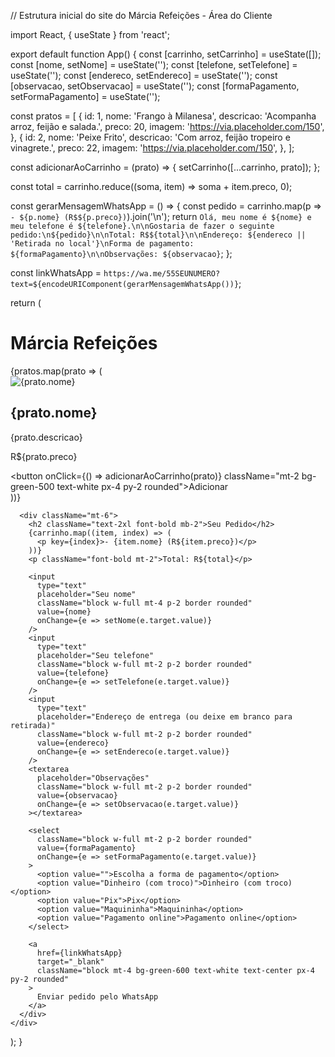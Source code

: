 // Estrutura inicial do site do Márcia Refeições - Área do Cliente

import React, { useState } from 'react';

export default function App() {
  const [carrinho, setCarrinho] = useState([]);
  const [nome, setNome] = useState('');
  const [telefone, setTelefone] = useState('');
  const [endereco, setEndereco] = useState('');
  const [observacao, setObservacao] = useState('');
  const [formaPagamento, setFormaPagamento] = useState('');

  const pratos = [
    {
      id: 1,
      nome: 'Frango à Milanesa',
      descricao: 'Acompanha arroz, feijão e salada.',
      preco: 20,
      imagem: 'https://via.placeholder.com/150',
    },
    {
      id: 2,
      nome: 'Peixe Frito',
      descricao: 'Com arroz, feijão tropeiro e vinagrete.',
      preco: 22,
      imagem: 'https://via.placeholder.com/150',
    },
  ];

  const adicionarAoCarrinho = (prato) => {
    setCarrinho([...carrinho, prato]);
  };

  const total = carrinho.reduce((soma, item) => soma + item.preco, 0);

  const gerarMensagemWhatsApp = () => {
    const pedido = carrinho.map(p => `- ${p.nome} (R$${p.preco})`).join('\n');
    return `Olá, meu nome é ${nome} e meu telefone é ${telefone}.\n\nGostaria de fazer o seguinte pedido:\n${pedido}\n\nTotal: R$${total}\n\nEndereço: ${endereco || 'Retirada no local'}\nForma de pagamento: ${formaPagamento}\n\nObservações: ${observacao}`;
  };

  const linkWhatsApp = `https://wa.me/55SEUNUMERO?text=${encodeURIComponent(gerarMensagemWhatsApp())}`;

  return (
    <div className="p-4 max-w-4xl mx-auto">
      <h1 className="text-3xl font-bold mb-4">Márcia Refeições</h1>
      <div className="grid grid-cols-1 md:grid-cols-2 gap-4">
        {pratos.map(prato => (
          <div key={prato.id} className="border p-4 rounded-xl shadow">
            <img src={prato.imagem} alt={prato.nome} className="w-full h-40 object-cover rounded-lg mb-2" />
            <h2 className="text-xl font-semibold">{prato.nome}</h2>
            <p>{prato.descricao}</p>
            <p className="text-green-600 font-bold">R${prato.preco}</p>
            <button onClick={() => adicionarAoCarrinho(prato)} className="mt-2 bg-green-500 text-white px-4 py-2 rounded">Adicionar</button>
          </div>
        ))}
      </div>

      <div className="mt-6">
        <h2 className="text-2xl font-bold mb-2">Seu Pedido</h2>
        {carrinho.map((item, index) => (
          <p key={index}>- {item.nome} (R${item.preco})</p>
        ))}
        <p className="font-bold mt-2">Total: R${total}</p>

        <input
          type="text"
          placeholder="Seu nome"
          className="block w-full mt-4 p-2 border rounded"
          value={nome}
          onChange={e => setNome(e.target.value)}
        />
        <input
          type="text"
          placeholder="Seu telefone"
          className="block w-full mt-2 p-2 border rounded"
          value={telefone}
          onChange={e => setTelefone(e.target.value)}
        />
        <input
          type="text"
          placeholder="Endereço de entrega (ou deixe em branco para retirada)"
          className="block w-full mt-2 p-2 border rounded"
          value={endereco}
          onChange={e => setEndereco(e.target.value)}
        />
        <textarea
          placeholder="Observações"
          className="block w-full mt-2 p-2 border rounded"
          value={observacao}
          onChange={e => setObservacao(e.target.value)}
        ></textarea>

        <select
          className="block w-full mt-2 p-2 border rounded"
          value={formaPagamento}
          onChange={e => setFormaPagamento(e.target.value)}
        >
          <option value="">Escolha a forma de pagamento</option>
          <option value="Dinheiro (com troco)">Dinheiro (com troco)</option>
          <option value="Pix">Pix</option>
          <option value="Maquininha">Maquininha</option>
          <option value="Pagamento online">Pagamento online</option>
        </select>

        <a
          href={linkWhatsApp}
          target="_blank"
          className="block mt-4 bg-green-600 text-white text-center px-4 py-2 rounded"
        >
          Enviar pedido pelo WhatsApp
        </a>
      </div>
    </div>
  );
}
